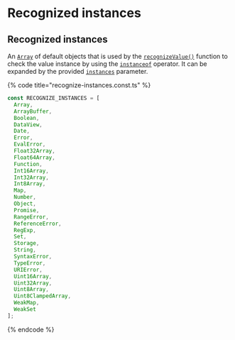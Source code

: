 # Recognized instances

## Recognized instances

An [`Array`](https://developer.mozilla.org/en-US/docs/Web/JavaScript/Reference/Global\_Objects/Array) of default objects that is used by the [`recognizeValue()`](https://type.angular-package.dev/helper/recognizevalue) function to check the value instance by using the [`instanceof`](https://developer.mozilla.org/en-US/docs/Web/JavaScript/Reference/Operators/instanceof) operator. It can be expanded by the provided [`instances`](recognized-instances.md#instances-any) parameter.

{% code title="recognize-instances.const.ts" %}
```typescript
const RECOGNIZE_INSTANCES = [
  Array,
  ArrayBuffer,
  Boolean,
  DataView,
  Date,
  Error,
  EvalError,
  Float32Array,
  Float64Array,
  Function,
  Int16Array,
  Int32Array,
  Int8Array,
  Map,
  Number,
  Object,
  Promise,
  RangeError,
  ReferenceError,
  RegExp,
  Set,
  Storage,
  String,
  SyntaxError,
  TypeError,
  URIError,
  Uint16Array,
  Uint32Array,
  Uint8Array,
  Uint8ClampedArray,
  WeakMap,
  WeakSet
];
```
{% endcode %}
